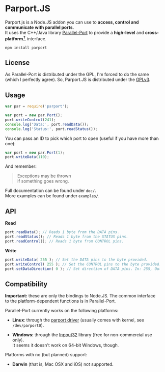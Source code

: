 # Parport.JS

Parport.js is a Node.JS addon you can use to **access,
control and communicate with parallel ports**.  
It uses the C++/Java library [Parallel-Port](http://parallel-port.googlecode.com) to
provide a **high-level** and **cross-platform**[<sup>✝</sup>](#compatibility) interface.

    npm install parport

## License

As Parallel-Port is distributed under the GPL, I'm forced to do the
same (which I perfectly agree). So, Parport.JS is distributed under
the [GPLv3](http://www.gnu.org/licenses).

## Usage

```javascript
var par = require('parport');

var port = new par.Port();
port.writeControl(241);
console.log('Data:', port.readData());
console.log('Status:', port.readStatus());
```

You can pass an ID to pick which port to open (useful if you have more than one):

```javascript
var port = new par.Port(1);
port.writeData(110);
```

And remember:

> Exceptions may be thrown  
> if something goes wrong.

Full documentation can be found under `doc/`.  
More examples can be found under `examples/`.

## API

**Read**

```javascript
port.readData(); // Reads 1 byte from the DATA pins.
port.readStatus(); // Reads 1 byte from the STATUS pins.
port.readControl(); // Reads 1 byte from CONTROL pins.
```

**Write**

```javascript
port.writeData( 255 ); // Set the DATA pins to the byte provided.
port.writeControl( 255 ); // Set the CONTROL pins to the byte provided.
port.setDataDirection( 0 ); // Set direction of DATA pins. In: 255, Out: 0
```

## Compatibility

**Important:** these are only the bindings to Node.JS. The common interface
to the platform-dependent functions is in Parallel-Port.

Parallel-Port currently works on the following platforms:

 * **Linux**: through the [parport driver](http://cyberelk.net/tim/parport/parport.html) (usually comes with kernel, see `/dev/parport0`).

 * **Windows**: through the [Inpout32](http://logix4u.net/component/content/article/14-parallel-port/16-inpout32dll-for-windows-982000ntxp) library (free for non-commercial use only).  
   It seems it doesn't work on 64-bit Windows, though.

Platforms with no (but planned) support:

 * **Darwin** (that is, Mac OSX and iOS) not supported.
